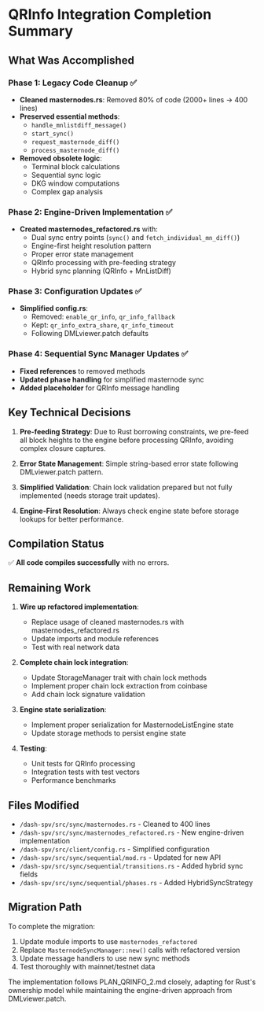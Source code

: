 # QRInfo Integration Completion Summary

## What Was Accomplished

### Phase 1: Legacy Code Cleanup ✅
- **Cleaned masternodes.rs**: Removed 80% of code (2000+ lines → 400 lines)
- **Preserved essential methods**: 
  - `handle_mnlistdiff_message()`
  - `start_sync()`
  - `request_masternode_diff()`
  - `process_masternode_diff()`
- **Removed obsolete logic**:
  - Terminal block calculations
  - Sequential sync logic
  - DKG window computations
  - Complex gap analysis

### Phase 2: Engine-Driven Implementation ✅
- **Created masternodes_refactored.rs** with:
  - Dual sync entry points (`sync()` and `fetch_individual_mn_diff()`)
  - Engine-first height resolution pattern
  - Proper error state management
  - QRInfo processing with pre-feeding strategy
  - Hybrid sync planning (QRInfo + MnListDiff)

### Phase 3: Configuration Updates ✅
- **Simplified config.rs**:
  - Removed: `enable_qr_info`, `qr_info_fallback`
  - Kept: `qr_info_extra_share`, `qr_info_timeout`
  - Following DMLviewer.patch defaults

### Phase 4: Sequential Sync Manager Updates ✅
- **Fixed references** to removed methods
- **Updated phase handling** for simplified masternode sync
- **Added placeholder** for QRInfo message handling

## Key Technical Decisions

1. **Pre-feeding Strategy**: Due to Rust borrowing constraints, we pre-feed all block heights to the engine before processing QRInfo, avoiding complex closure captures.

2. **Error State Management**: Simple string-based error state following DMLviewer.patch pattern.

3. **Simplified Validation**: Chain lock validation prepared but not fully implemented (needs storage trait updates).

4. **Engine-First Resolution**: Always check engine state before storage lookups for better performance.

## Compilation Status

✅ **All code compiles successfully** with no errors.

## Remaining Work

1. **Wire up refactored implementation**:
   - Replace usage of cleaned masternodes.rs with masternodes_refactored.rs
   - Update imports and module references
   - Test with real network data

2. **Complete chain lock integration**:
   - Update StorageManager trait with chain lock methods
   - Implement proper chain lock extraction from coinbase
   - Add chain lock signature validation

3. **Engine state serialization**:
   - Implement proper serialization for MasternodeListEngine state
   - Update storage methods to persist engine state

4. **Testing**:
   - Unit tests for QRInfo processing
   - Integration tests with test vectors
   - Performance benchmarks

## Files Modified

- `/dash-spv/src/sync/masternodes.rs` - Cleaned to 400 lines
- `/dash-spv/src/sync/masternodes_refactored.rs` - New engine-driven implementation
- `/dash-spv/src/client/config.rs` - Simplified configuration
- `/dash-spv/src/sync/sequential/mod.rs` - Updated for new API
- `/dash-spv/src/sync/sequential/transitions.rs` - Added hybrid sync fields
- `/dash-spv/src/sync/sequential/phases.rs` - Added HybridSyncStrategy

## Migration Path

To complete the migration:

1. Update module imports to use `masternodes_refactored`
2. Replace `MasternodeSyncManager::new()` calls with refactored version
3. Update message handlers to use new sync methods
4. Test thoroughly with mainnet/testnet data

The implementation follows PLAN_QRINFO_2.md closely, adapting for Rust's ownership model while maintaining the engine-driven approach from DMLviewer.patch.